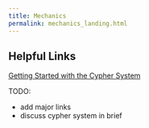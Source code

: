 ```yaml
---
title: Mechanics
permalink: mechanics_landing.html
---
```


## Helpful Links
[Getting Started with the Cypher System](http://cypher-system.com/gameplay/)

TODO:
- add major links
- discuss cypher system in brief